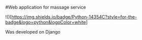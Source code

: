 #Web application for massage service

!()[https://img.shields.io/badge/Python-14354C?style=for-the-badge&logo=python&logoColor=white]

Was developed on Django
